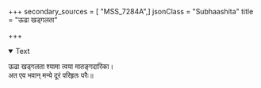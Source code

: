 +++
secondary_sources = [ "MSS_7284A",]
jsonClass = "Subhaashita"
title = "ऊढा खड्गलता"

+++

<details open><summary>Text</summary>

ऊढा खड्गलता श्यामा त्वया मातङ्गदारिका।  
अत एव भवान् मन्ये दूरं परिहृतः परैः॥
</details>
